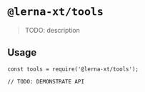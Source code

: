 # `@lerna-xt/tools`

> TODO: description

## Usage

```
const tools = require('@lerna-xt/tools');

// TODO: DEMONSTRATE API
```
